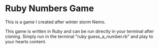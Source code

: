 Ruby Numbers Game
=================

This is a game I created after winter storm Nemo.  

This game is written in Ruby and can be run directly in your terminal after cloning.  Simply run in the terminal "ruby guess_a_number.rb" and play to your hearts content.

